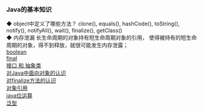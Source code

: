 ### Java的基本知识
◆ object中定义了哪些方法？
clone(), equals(), hashCode(), toString(), notify(), notifyAll(), wait(), finalize(), getClass()  
◆ 内存泄漏
长生命周期的对象持有短生命周期对象的引用， 使得被持有的短生命周期的对象，得不到释放，就很可能发生内存泄露；  
[boolean](library/boolean.md)  
[final](library/final.md)  
[接口 和 抽象类](library/Interface_AbstractClass.md)  
[对Java中面向对象的认识](library/OOP.md)  
[对finalize方法的认识](library/finalize.md)  
[对象引用](library/Reference.md)  
[java位运算](library/BitOperation.md)  
[泛型](library/Genericity.md)  

